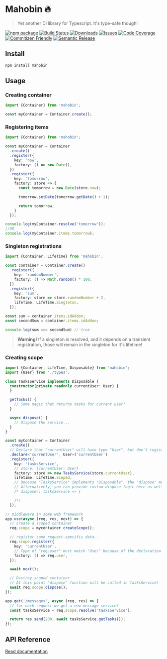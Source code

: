 # Mahobin 🔥

> Yet another DI library for Typescript. It's type-safe though!

[![npm package][npm-img]][npm-url]
[![Build Status][build-img]][build-url]
[![Downloads][downloads-img]][downloads-url]
[![Issues][issues-img]][issues-url]
[![Code Coverage][codecov-img]][codecov-url]
[![Commitizen Friendly][commitizen-img]][commitizen-url]
[![Semantic Release][semantic-release-img]][semantic-release-url]

## Install

```bash
npm install mahobin
```

## Usage

### Creating container

```ts
import {Container} from 'mahobin';

const myContainer = Container.create();
```

### Registering items

```ts
import {Container} from 'mahobin';

const myContainer = Container
  .create()
  .register({
    key: 'now',
    factory: () => new Date(),
  })
  .register({
    key: 'tomorrow',
    factory: store => {
      const tomorrow = new Date(store.now);

      tomorrow.setDate(tomorrow.getDate() + 1);

      return tomorrow;
    }
  });

console.log(myContainer.resolve('tomorrow'));
//OR
console.log(myContainer.items.tomorrow);
```

### Singleton registrations

```ts
import {Container, LifeTime} from 'mahobin';

const container = Container.create()
  .register({
    key: 'randomNumber',
    factory: () => Math.random() * 100,
  })
  .register({
    key: 'sum',
    factory: store => store.randomNumber + 2,
    lifeTime: LifeTime.Singleton,
  });

const sum = container.items.idAddon;
const secondSum = container.items.idAddon;

console.log(sum === secondSum) // true
```
> **Warning!** If a singleton is resolved, and it depends on a transient registration, those will remain in the singleton for it's lifetime!


### Creating scope

```ts
import {Container, LifeTime, Disposable} from 'mahobin';
import {User} from './types';

class TasksService implements Disposable {
  constructor(private readonly currentUser: User) {
  }

  getTasks() {
    // Some magic that returns tasks for current user!
  }

  async dispose() {
    // Dispose the service...
  }
}

const myContainer = Container
  .create()
  // Declare that "currentUser" will have type "User", but don't register anything yet
  .declare<'currentUser', User>('currentUser')
  .register({
    key: 'tasksService',
    // store: {currentUser: User}
    factory: store => new TasksService(store.currentUser),
    lifetime: LifeTime.Scoped,
    // Because "TasksService" implements "Disposable", the "dispose" method will be called after container is disposed.
    // Alternatively, you can provide custom dispose logic here as well.
    /* disposer: tasksService => {

    }*/
  });

// middleware in some web framework
app.use(async (req, res, next) => {
  // create a scoped container
  req.scope = mycontainer.createScope();

  // register some request-specific data..
  req.scope.register({
    key: 'currentUser',
    // Type of "req.user" must match "User" because of the declaration above
    factory: () => req.user,
  });

  await next();

  // Destroy scoped container
  // At this point "dispose" function will be called in TasksService!
  await req.scope.dispose();
});

app.get('/messages', async (req, res) => {
  // for each request we get a new message service!
  const tasksService = req.scope.resolve('tasksService');

  return res.send(200, await tasksService.getTasks());
});

```

## API Reference

[Read documentation](https://theunderscorer.github.io/Mahobin/)

[build-img]:https://github.com/TheUnderScorer/Mahobin/actions/workflows/release.yml/badge.svg

[build-url]:https://github.com/TheUnderScorer/Mahobin/actions/workflows/release.yml

[downloads-img]:https://img.shields.io/npm/dt/mahobin

[downloads-url]:https://www.npmtrends.com/mahobin

[npm-img]:https://img.shields.io/npm/v/mahobin

[npm-url]:https://www.npmjs.com/package/mahobin

[issues-img]:https://img.shields.io/github/issues/TheUnderScorer/Mahobin

[issues-url]:https://github.com/TheUnderScorer/Mahobin/issues

[codecov-img]:https://codecov.io/gh/ryansonshine/typescript-npm-package-template/branch/main/graph/badge.svg

[codecov-url]:https://codecov.io/gh/ryansonshine/typescript-npm-package-template

[semantic-release-img]:https://img.shields.io/badge/%20%20%F0%9F%93%A6%F0%9F%9A%80-semantic--release-e10079.svg

[semantic-release-url]:https://github.com/semantic-release/semantic-release

[commitizen-img]:https://img.shields.io/badge/commitizen-friendly-brightgreen.svg

[commitizen-url]:http://commitizen.github.io/cz-cli/
